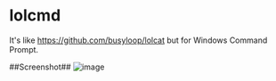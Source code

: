 # lolcmd
It's like https://github.com/busyloop/lolcat but for Windows Command Prompt.

##Screenshot##
![image](https://user-images.githubusercontent.com/574729/27524591-45e317b4-5a04-11e7-82c6-1bf95a2e06d5.png)
